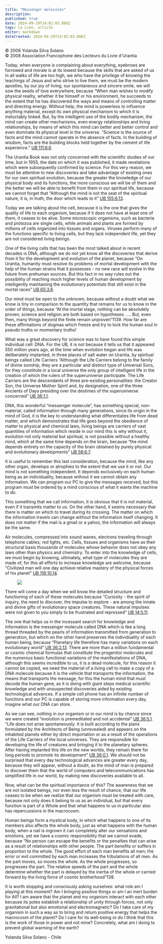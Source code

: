 ```yaml
---
title: "Messenger molecules"
description: 
published: true
date: 2024-09-29T14:02:03.086Z
tags: Le Lien, article
editor: markdown
dateCreated: 2024-09-29T14:02:03.086Z
---
```


<p class="v-card v-sheet theme--light gray lighten-3 px-2">© 2008 Yolanda Silva Solano<br>© 2008 Association Francophone des Lecteurs du Livre d'Urantia</p>


Today, when everyone is complaining about everything, eyebrows are furrowed and morale is at its lowest because the skills that are asked of us in all walks of life are too high, we who have the privilege of knowing the teachings of Jesus and who strive to live them, we must be the modern apostles, by our joy of living, our spontaneous and sincere smile, we will sow the seeds of love everywhere, because “When man wishes to modify physical reality, whether it be himself or his environment, he succeeds to the extent that he has discovered the ways and means of controlling matter and directing energy. Without help, the mind is powerless to influence anything material, except its own physical mechanism to which it is ineluctably linked. But, by the intelligent use of the bodily mechanism, the mind can create other mechanisms, even energy relationships and living relationships, by means of which this mind can better and better control and even dominate its physical level in the universe. ”Science is the source of facts and the mind cannot operate in the absence of facts. In the building of wisdom, facts are the building blocks held together by the cement of life experience." [UB 111:6.6](/en/The_Urantia_Book/111#p6_6).

The Urantia Book was not only concerned with the scientific studies of our time, but in 1955, the date on which it was published, it made revelations which were subsequently confirmed by science. For this very reason, we must be attentive to new discoveries and take advantage of existing ones for our own spiritual evolution, because the greater the knowledge of our physical body and its functions, the more conscious we will be of them and the better we will be able to benefit from them in our spiritual life, because we cannot forget that “Although the mind is not the seat of the spiritual nature, it is, in truth, the door which leads to it” [UB 155:6.13](/en/The_Urantia_Book/155#p6_13).

Today we are talking about the cell, because it is the one that gives the quality of life to each organism, because if it does not have at least one of them, it ceases to be alive. Some microscopic organisms, such as bacteria and protozoa are single cells, while animals and plants are formed by millions of cells organized into tissues and organs. Viruses perform many of the functions specific to living cells, but they lack independent life, yet they are not considered living beings.

One of the living cells that has been the most talked about in recent decades is DNA, although we do not yet know all the discoveries that derive from it for the development and evolution of the planet, because “On Urantia, humanity must resolve its problems of mortal development with the help of the human strains that it possesses - no new race will evolve in the future from prehuman sources. But this fact in no way rules out the possibility of reaching much higher levels of human development by intelligently maintaining the evolutionary potentials that still exist in the mortal races” [UB 65:3.6](/en/The_Urantia_Book/65#p3_6).

Our mind must be open to the unknown, because without a doubt what we know is tiny in comparison to the quantity that remains for us to know in the order of things, because “At the mortal stage, nothing can be absolutely proven; science and religion are both based on hypotheses. .... But, even then, many things beyond the finite remain unproven”1139. How far are these affirmations of dogmas which freeze and try to lock the human soul in pseudo truths or momentary truths!

What was a great discovery for science was to have found this simple individual cell: DNA. For the UB, it is not because it tells us that it appeared 550 million years ago, at the time when evolution began and life was deliberately implanted, in three places of salt water on Urantia, by spiritual beings called Life Carriers “Although the Life Carriers belong to the family of divine sonship, they are a particular and distinct type of Universal Sons, for they constitute in a local universe the only group of intelligent life in the creation of which the rulers of the superuniverse participate. The Life Carriers are the descendants of three pre-existing personalities: the Creator Son, the Universe Mother Spirit and, by designation, one of the three Ancients of Days presiding over the destinies of the superuniverse concerned” [UB 36:1.1](/en/The_Urantia_Book/36#p1_1).

DNA, this wonderful “messenger molecule”, has something special, non-material, called information through many generations, since its origin in the mind of God, it is the key to understanding what differentiates life from dead matter, and which demonstrates that life goes beyond the obedience of matter to physical and chemical laws, living beings are carriers of vast quantities of information which reside in our mind this is why without it, evolution not only material but spiritual, is not possible without a healthy mind, which at the same time depends on the brain, because “the mind depends entirely on the capacity of the brain obtained by purely physical and evolutionary developments” [UB 58:6.7](/en/The_Urantia_Book/58#p6_7).

It is useful to remember this last consideration, because the mind, like any other organ, develops or atrophies to the extent that we use it or not. Our mind is not something independent. It depends exclusively on each human being as an individuality, because without it we cannot obtain any information. We can program our PC to give the messages received, but this program must be ordered by a mind conscious of what it wants the machine to do.

This something that we call information, it is obvious that it is not material, even if it transmits matter to us. On the other hand, it seems necessary that there is matter on which to travel during its crossing. The matter on which the information travels can change without the information itself changing. It does not matter if the mail is a gmail or a yahoo, the information will always be the same.

Air molecules, compressed into sound waves, electrons traveling through telephone cables; red lights, etc. Cells, tissues and organisms have as their structural basis thousands of molecules whose behavior does not obey any laws other than physics and chemistry. To enter into the knowledge of cells, we must begin by knowing, ultimately, what type of molecules they are made of, for this all efforts to increase knowledge are welcome, because “Civilized man will one day achieve relative mastery of the physical forces of his planet” [UB 118:10.14](/en/The_Urantia_Book/118#p10_14).

<figure id="Figure_4" class="image urantiapedia image-style-align-right">
<img src="/image/article/Le_Lien/images_01/050.jpg">
</figure>

There will come a day when we will know the detailed structure and functioning of each of these molecules because “Curiosity - the spirit of inquiry, the need to discover, the impulse to explore - are among the innate and divine gifts of evolutionary space creatures. These natural impulses were not given to you simply to be frustrated and repressed” [UB 14:5.11](/en/The_Urantia_Book/14#p5_11).

The one that helps us in the incessant search for knowledge and information is the messenger molecule called DNA which is like a long thread threaded by the pearls of information transmitted from generation to generation, but which on the other hand preserves the individuality of each human being, because “Planetary life therefore has many variations on each evolutionary world” [UB 36:2.13](/en/The_Urantia_Book/36#p2_13). There are more than a million fundamental or cosmic chemical formulas that constitute the progenitor molecules and the numerous basic functional variations of the manifestations of DNA, although this seems incredible to us, it is a dead molecule, for this reason it cannot be copied, we need the material of a living cell to make a copy of a DNA molecule because it is the vehicle that transports the information, the means that transports the message, for this the human mind that must decode the human gene, as it is doing with giant steps medical scientific knowledge and with unsuspected discoveries aided by existing technological advances. If a simple cell phone has an infinite number of functions and our PC is capable of storing more information every day, imagine what our DNA can store.

As we can see, nothing in our organism or in our mind is by chance since we were created “evolution is premeditated and not accidental” [UB 36:5.1](/en/The_Urantia_Book/36#p5_1). “Life does not arise spontaneously. It is built according to the plans formulated by the Architects of Being (unrevealed) and appears on the inhabited planets either by direct importation or as a result of the operations of the Life Carriers of the local universes. They are responsible for developing the life of creatures and bringing it to the planetary spheres. After having implanted this life on the new worlds, they remain there for long periods to promote its development” [UB 36:0.1](/en/The_Urantia_Book/36#p0_1). We should not be surprised that every day technological advances are greater every day, because they will appear, without a doubt, as the mind of man is prepared to discover them that the world of computers and telecommunications has simplified life in our world, by making new discoveries available to all.

Now, what can be the spiritual importance of this? The awareness that we are not isolated beings, nor even less the result of chance, that our life ceases to be when we realize that our organism must be treated with care, because not only does it belong to us as an individual, but that every function is part of a Whole and that what happens to us in particular also has repercussions in the macrocosm.

Human beings form a mystical body, in which what happens to one of its members also affects the whole body, just as what happens with the human body, when a nail is ingrown it can completely alter our sensations and emotions, yet we have a cosmic responsibility that we cannot evade, because “No person can escape the benefits or the penalties that can arise as a result of relationships with other people. The part benefits or suffers in proportion to the whole. The good effort of each man benefits all men; the error or evil committed by each man increases the tribulations of all men. As the part moves, so moves the whole. As the whole progresses, so progresses the part. The relative speeds of the part and the whole determine whether the part is delayed by the inertia of the whole or carried forward by the living force of cosmic brotherhood”138.

It is worth stopping and consciously asking ourselves: what role am I playing at this moment? Am I bringing positive things or am I an inert burden for All? I am aware that the planet and my organism interact with each other because its poles establish a relationship of unity through forces, not only gravitational but also emotional and electromagnetic? Do I take care of my organism in such a way as to bring and return positive energy that helps the macrocosm of the planet? Do I care for its well-being or do I think that this is the work of those in power and not mine? Concretely, what am I doing to prevent global warming of the earth?

Yolanda Silva Solano - Chile

